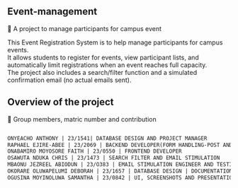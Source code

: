 ## Event-management
🔗 A project to manage participants for campus event 
  
This Event Registration System is to help manage participants for campus events.  
It allows students to register for events, view participant lists, and automatically limit registrations when an event reaches full capacity.  
The project also includes a search/filter function and a simulated confirmation email (no actual emails sent).

## Overview of the project


🔗 Group members, matric number and contribution
```markdown

ONYEACHO ANTHONY | 23/1541| DATABASE DESIGN AND PROJECT MANAGER
RAPHAEL EJIRE-ABEE | 23/2069 | BACKEND DEVELOPER(FORM HANDLING-POST AND DATA DISPLAY-GET)
ONABAMIRO MOYOSORE FAITH | 23/0550 | FRONTEND DEVELOPER
OSAWUTA NDUKA CHRIS | 23/1473 | SEARCH FILTER AND EMAIL STIMULATION
MBAONU JEZREEL ABIODUN | 23/O383 | EMAIL STIMULATION ENGINEER AND TESTING
OKORARE OLUWAPELUMI DEBORAH | 23/1657 | DATABASE DESIGN | DOCUMENTATION, README, AND GIT REPOSITORY
OGUSINA MOYINOLUWA SAMANTHA | 23/0842 | UI, SCREENSHOTS AND PRESENTATION
